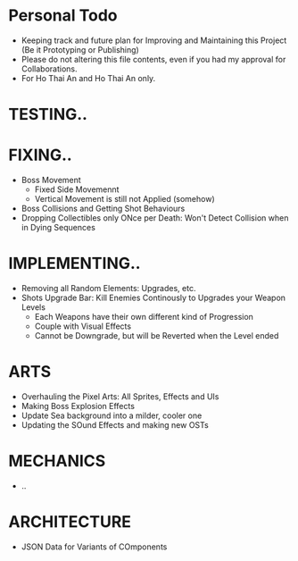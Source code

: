 # Personal Todo
* Keeping track and future plan for Improving and Maintaining this Project (Be it Prototyping or Publishing)
* Please do not altering this file contents, even if you had my approval for Collaborations.
* For Ho Thai An and Ho Thai An only.

# TESTING..

# FIXING..
- Boss Movement
  - Fixed Side Movemennt
  - Vertical Movement is still not Applied (somehow)
- Boss Collisions and Getting Shot Behaviours
- Dropping Collectibles only ONce per Death: Won't Detect Collision when in Dying Sequences

# IMPLEMENTING..
- Removing all Random Elements: Upgrades, etc.
- Shots Upgrade Bar: Kill Enemies Continously to Upgrades your Weapon Levels
  - Each Weapons have their own different kind of Progression
  - Couple with Visual Effects
  - Cannot be Downgrade, but will be Reverted when the Level ended


# ARTS
- Overhauling the Pixel Arts: All Sprites, Effects and UIs
- Making Boss Explosion Effects
- Update Sea background into a milder, cooler one
- Updating the SOund Effects and making new OSTs

# MECHANICS
- ..

# ARCHITECTURE
- JSON Data for Variants of COmponents

